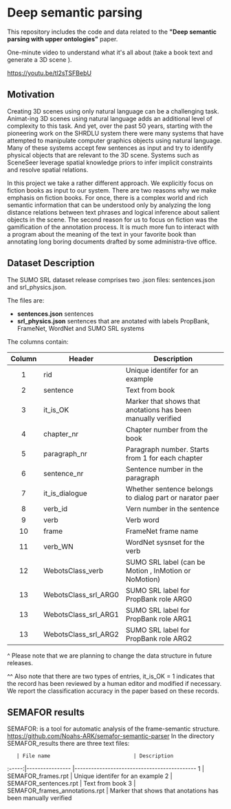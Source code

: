 # Deep semantic parsing 

This repository includes the code and data related to the **"Deep semantic parsing with upper ontologies"** paper.

One-minute video to understand what it's all about (take a book text and generate a 3D scene ).

https://youtu.be/tl2sTSFBebU


## Motivation

Creating 3D scenes using only natural language can be a challenging task. Animat-ing 3D scenes using natural language adds an additional level of complexity to this task. 
And yet, over the past 50 years, starting with the pioneering work on the SHRDLU system there were many systems that have attempted to manipulate computer graphics objects using natural language. Many of these systems accept few sentences as input and try to identify physical objects that are relevant to the 3D scene. Systems such as SceneSeer leverage spatial knowledge priors to infer implicit constraints and resolve spatial relations.

In this project we take a rather different approach. We explicitly focus on fiction books as input to our system. There are two reasons why we make emphasis on fiction books. For once, there is a complex world and rich semantic information that can be understood only by analyzing the long distance relations between text phrases and logical inference about salient objects in the scene. The second reason for us to focus on fiction was the gamification of the annotation process. It is much more fun to interact with a program about the meaning of the text in your favorite book than annotating long boring documents drafted by some administra-tive office. 

## Dataset Description

The SUMO SRL dataset release comprises two .json files: sentences.json and srl_physics.json.

The files are:
 * **sentences.json** sentences
 * **srl_physics.json** sentences that are anotated with labels PropBank, FrameNet, WordNet and SUMO SRL systems
 
The columns contain:

Column | Header                   | Description
:-----:|----------------          |--------------------------------------------
1      | rid                      | Unique identifer for an example 
2      | sentence                 | Text from book 
3      | it_is_OK                 | Marker that shows that anotations has been manually verified
4      | chapter_nr               | Chapter number from the book
5      | paragraph_nr             | Paragraph number. Starts from 1 for each chapter
6      | sentence_nr              | Sentence number in the paragraph
7      | it_is_dialogue           | Whether sentence belongs to dialog part or narator paer
8      | verb_id                  | Vern number in the sentence
9      | verb                     | Verb word
10     | frame                    | FrameNet frame name
11     | verb_WN                  | WordNet sysnset for the verb
12     | WebotsClass_verb         | SUMO SRL label (can be Motion , InMotion or NoMotion)
13     | WebotsClass_srl_ARG0     | SUMO SRL label for PropBank role ARG0
13     | WebotsClass_srl_ARG1     | SUMO SRL label for PropBank role ARG1
13     | WebotsClass_srl_ARG2     | SUMO SRL label for PropBank role ARG2


^ Please note that we are planning to change the data structure in future releases. 

^^ Also note that there are two types of entries, it_is_OK = 1 indicates that the record has been reviewed by a human editor and modified if necessary. We report the classification accuracy in the paper based on these records.

## SEMAFOR results


SEMAFOR: is a tool for automatic analysis of the frame-semantic structure. https://github.com/Noahs-ARK/semafor-semantic-parser
In the directory SEMAFOR_results there are three text files:

       | File name                           | Description
:-----:|----------------                     |--------------------------------------------
1      | SEMAFOR_frames.rpt                  | Unique identifer for an example 
2      | SEMAFOR_sentences.rpt               | Text from book 
3      | SEMAFOR_frames_annotations.rpt      | Marker that shows that anotations has been manually verified



